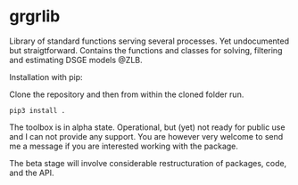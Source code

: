 # grgrlib
Library of standard functions serving several processes. Yet undocumented but straigtforward. Contains the functions and classes for solving, filtering and estimating DSGE models @ZLB.

Installation with pip:

Clone the repository and then from within the cloned folder run.
```
pip3 install .
```

The toolbox is in alpha state. Operational, but (yet) not ready for public use and I can not provide any support. You are however very welcome to send me a message if you are interested working with the package.

The beta stage will involve considerable restructuration of packages, code, and the API.
